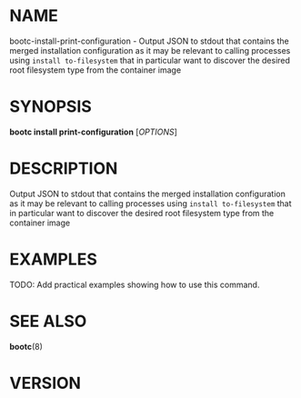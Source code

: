 # NAME

bootc-install-print-configuration - Output JSON to stdout that contains the merged installation configuration as it may be relevant to calling processes using `install to-filesystem` that in particular want to discover the desired root filesystem type from the container image

# SYNOPSIS

**bootc install print-configuration** [*OPTIONS*]

# DESCRIPTION

Output JSON to stdout that contains the merged installation configuration as it may be relevant to calling processes using `install to-filesystem` that in particular want to discover the desired root filesystem type from the container image

<!-- BEGIN GENERATED OPTIONS -->
<!-- END GENERATED OPTIONS -->

# EXAMPLES

TODO: Add practical examples showing how to use this command.

# SEE ALSO

**bootc**(8)

# VERSION

<!-- VERSION PLACEHOLDER -->
